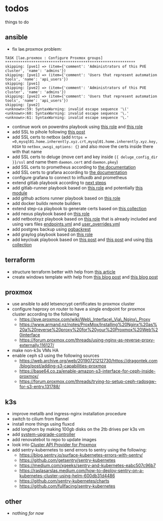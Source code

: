 # todos
things to do

## ansible
- fix lae.proxmox problem:
```
TASK [lae.proxmox : Configure Proxmox groups] ************************************************************
skipping: [pve1] => (item={'comment': 'Administrators of this PVE cluster', 'name': 'admins'})
skipping: [pve1] => (item={'comment': 'Users that represent automation tools', 'name': 'api_users'})
skipping: [pve1]
skipping: [pve2] => (item={'comment': 'Administrators of this PVE cluster', 'name': 'admins'})
skipping: [pve2] => (item={'comment': 'Users that represent automation tools', 'name': 'api_users'})
skipping: [pve2]
<unknown>:59: SyntaxWarning: invalid escape sequence '\('
<unknown>:60: SyntaxWarning: invalid escape sequence '\.'
<unknown>:61: SyntaxWarning: invalid escape sequence '\.'
```
- continue work on powerdns playbook using [this role](https://github.com/PowerDNS/pdns-ansible) and [this role](https://github.com/PowerDNS/pdns_recursor-ansible)
- add SSL to pihole following [this post](https://discourse.pi-hole.net/t/enabling-https-for-your-pi-hole-web-interface/5771)
- add SSL certs to netbox (add `https = =0,mysql01.home.inherently.xyz.crt,mysql01.home.inherently.xyz.key,HIGH` to `netbox_uwsgi_options: {}` and also move the certs inside there with that name
- add SSL certs to deluge (move cert and key inside `{{ deluge_config_dir }}/ssl` and name them `daemon.cert` and `daemon.pkey`)
- add SSL certs to prometheus according to [the documentation](https://prometheus.io/docs/guides/tls-encryption/)
- add SSL certs to grafana according to [the documentation](https://grafana.com/docs/grafana/latest/setup-grafana/set-up-https/)
- configure grafana to connect to influxdb and prometheus
- extend gitlab playbook according to [next steps](https://docs.gitlab.com/ee/install/next_steps.html)
- add gitlab-runner playbook based on [this role](https://github.com/riemers/ansible-gitlab-runner) and potentially [this module](https://docs.ansible.com/ansible/latest/collections/community/general/gitlab_runner_module.html)
- add github actions runner playbook based on [this role](https://github.com/MonolithProjects/ansible-github_actions_runner)
- add docker buildx remote builders
- extend step-ca playbook to generate certs based on [this collection](https://github.com/maxhoesel-ansible/ansible-collection-smallstep)
- add nexus playbook based on [this role](https://github.com/ansible-ThoTeam/nexus3-oss)
- add netbootxyz playbook based on [this role](https://github.com/netbootxyz/netboot.xyz/tree/2.0.77/roles/netbootxyz) that is already included and using vars files [endpoints.yml](https://github.com/netbootxyz/netboot.xyz/blob/2.0.77/endpoints.yml) and [user\_overrides.yml](https://github.com/netbootxyz/netboot.xyz/blob/2.0.77/user_overrides.yml)
- add postgres backup using [pgbackrest](https://bun.uptrace.dev/postgres/pgbackrest-s3-backups.html)
- add graylog playbook based on [this role](https://github.com/Graylog2/graylog-ansible-role)
- add keycloak playbook based on [this post](https://developers.redhat.com/articles/2023/02/20/automate-your-sso-ansible-and-keycloak) and [this post](https://developers.redhat.com/articles/2022/04/20/deploy-keycloak-single-sign-ansible) and using [this collection](https://github.com/ansible-middleware/keycloak)

## terraform
- structure terraform better with help from [this article](https://12ft.io/proxy?q=https%3A%2F%2Fmedium.com%2Fcodex%2Fterraform-best-practices-limit-resources-in-your-project-a3f3275f7bbf)
- create windows template with help from [this blog post](https://yetiops.net/posts/proxmox-terraform-cloudinit-windows/) and [this blog post](https://blog.sunshower.io/2021/02/22/building-a-home-cloud-with-proxmox-dns-terraform/)

## proxmox
- use ansible to add letsencrypt certificates to proxmox cluster
- configure haproxy on router to have a single endpoint for proxmox cluster according to the following
	* https://pve.proxmox.com/wiki/Web\_Interface\_Via\_Nginx\_Proxy
	* https://www.armand.nz/notes/ProxMox/Installing%20Nginx%20as%20a%20reverse%20proxy%20for%20your%20Proxmox%20Web%20interface
	* https://forum.proxmox.com/threads/using-nginx-as-reverse-proxy-externally.116127/
- make non-k3s VMs HA
- enable ceph s3 using the following sources
	* https://web.archive.org/web/20190721212730/https://dragontek.com/blog/post/adding-s3-capabilities-proxmox
	* https://base64.co.za/enable-amazon-s3-interface-for-ceph-inside-proxmox/
	* https://forum.proxmox.com/threads/trying-to-setup-ceph-radosgw-for-s3-entry.131788/

## k3s
- improve metallb and ingress-nginx installation procedure
- switch to cilium from flannel
- install more things using fluxcd
- add longhorn by making 100gb disks on the 2tb drives per k3s vm
- add [system-upgrade-controller](https://github.com/rancher/system-upgrade-controller)
- add renovatebot to repo to update images
- look into [Cluster API Provider for Proxmox](https://github.com/ionos-cloud/cluster-api-provider-proxmox)
- add sentry-kubernetes to send errors to sentry using the following:
	* https://blog.sentry.io/surface-kubernetes-errors-with-sentry/
	* https://github.com/getsentry/sentry-kubernetes
	* https://medium.com/xgeeks/sentry-and-kubernetes-eabc507c96b7
	* https://raslasarslas.medium.com/how-to-deploy-sentry-on-a-kubernetes-cluster-using-helm-600db31d4486
	* https://github.com/sentry-kubernetes/charts
	* https://github.com/fullfacing/sentry-kubernetes

## other
- nothing _for now_
